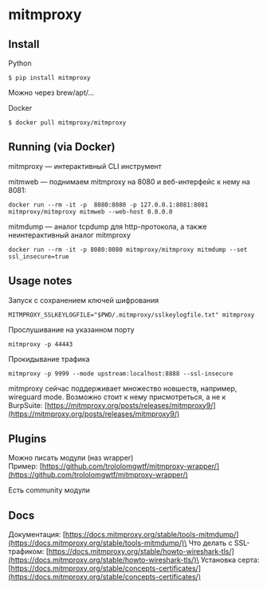 # mitmproxy

## Install

Python

```
$ pip install mitmproxy
```

Можно через brew/apt/...

Docker

```
$ docker pull mitmproxy/mitmproxy
```

## Running (via Docker)

mitmproxy — интерактивный CLI инструмент

mitmweb — поднимаем mitmproxy на 8080 и веб-интерфейс к нему на 8081:

```
docker run --rm -it -p  8080:8080 -p 127.0.0.1:8081:8081 mitmproxy/mitmproxy mitmweb --web-host 0.0.0.0
```

mitmdump — аналог tcpdump для http-протокола, а также неинтерактивный аналог mitmproxy

```
docker run --rm -it -p 8080:8080 mitmproxy/mitmproxy mitmdump --set ssl_insecure=true
```

## Usage notes

Запуск с сохранением ключей шифрования

```
MITMPROXY_SSLKEYLOGFILE="$PWD/.mitmproxy/sslkeylogfile.txt" mitmproxy
```

Прослушивание на указанном порту

```
mitmproxy -p 44443
```

Прокидывание трафика

```
mitmproxy -p 9999 --mode upstream:localhost:8888 --ssl-insecure
```

mitmproxy сейчас поддерживает множество новшеств, например, wireguard mode. Возможно стоит к нему присмотреться, а не к BurpSuite: [https://mitmproxy.org/posts/releases/mitmproxy9/](https://mitmproxy.org/posts/releases/mitmproxy9/)

## Plugins

Можно писать модули (наз wrapper)\
Пример: [https://github.com/trololomgwtf/mitmproxy-wrapper/](https://github.com/trololomgwtf/mitmproxy-wrapper/)

Есть community модули

## Docs

Документация: [https://docs.mitmproxy.org/stable/tools-mitmdump/](https://docs.mitmproxy.org/stable/tools-mitmdump/)\
Что делать с SSL-трафиком: [https://docs.mitmproxy.org/stable/howto-wireshark-tls/](https://docs.mitmproxy.org/stable/howto-wireshark-tls/)\
Установка серта: [https://docs.mitmproxy.org/stable/concepts-certificates/](https://docs.mitmproxy.org/stable/concepts-certificates/)
